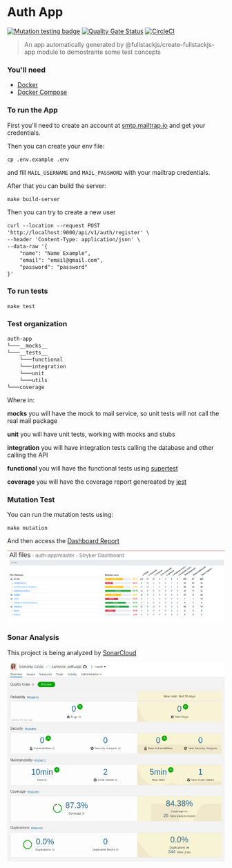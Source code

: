 # Auth App 
[![Mutation testing badge](https://img.shields.io/endpoint?style=flat&url=https%3A%2F%2Fbadge-api.stryker-mutator.io%2Fgithub.com%2Fsamycici%2Fauth-app%2Fmaster)](https://dashboard.stryker-mutator.io/reports/github.com/samycici/auth-app/master) 
[![Quality Gate Status](https://sonarcloud.io/api/project_badges/measure?project=samycici_auth-app&metric=alert_status)](https://sonarcloud.io/dashboard?id=samycici_auth-app)
[![CircleCI](https://circleci.com/gh/samycici/auth-app.svg?style=svg)](https://circleci.com/gh/samycici/auth-app)


> An app automatically generated by  @fullstackjs/create-fullstackjs-app module to demostrante some test concepts

### You'll need

- [Docker](https://www.docker.com/)
- [Docker Compose](https://docs.docker.com/compose/install/)

### To run the App

First you'll need to create an account at [smtp.mailtrap.io](https://mailtrap.io/) and get your credentials.

Then you can create your env file:

```shell
cp .env.example .env
```

and fill `MAIL_USERNAME` and `MAIL_PASSWORD` with your mailtrap credentials.

After that you can build the server:

```shell
make build-server
```

Then you can try to create a new user
```shell
curl --location --request POST 'http://localhost:9000/api/v1/auth/register' \
--header 'Content-Type: application/json' \
--data-raw '{
    "name": "Name Example",
    "email": "email@gmail.com",
    "password": "password"
}'
```

### To run tests

```shell
make test
```

### Test organization

```
auth-app
└───__mocks__
└───__tests__
    └───functional
    └───integration
    └───unit
    └───utils
└───coverage
```
Where in:

__mocks__ you will have the mock to mail service, so unit tests will not call the real mail package

__unit__ you will have unit tests, working with mocks and stubs

__integration__ you will have integration tests calling the database and other calling the API

__functional__ you will have the functional tests using [supertest](https://github.com/visionmedia/supertest)

__coverage__ you will have the coverage report genereated by [jest](https://jestjs.io/)

### Mutation Test

You can run the mutation tests using:

```shell
make mutation
```

And then access the [Dashboard Report](https://dashboard.stryker-mutator.io/reports/github.com/samycici/auth-app/master)

<p align="center">
  <a href="https://github.com/samycici/auth-app">
    <img src=".github/stryker.png" alt="Sonar">
  </a>
</p>

### Sonar Analysis

This project is being analyzed by [SonarCloud](https://sonarcloud.io/)

<p align="center">
  <a href="https://github.com/samycici/auth-app">
    <img src=".github/sonar.png" alt="Sonar">
  </a>
</p>
